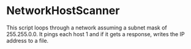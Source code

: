 # NetworkHostScanner
This script loops through a network assuming a subnet mask of 255.255.0.0. It pings each host 1 and if it gets a response, writes the IP address to a file. 
